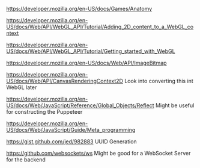 https://developer.mozilla.org/en-US/docs/Games/Anatomy

https://developer.mozilla.org/en-US/docs/Web/API/WebGL_API/Tutorial/Adding_2D_content_to_a_WebGL_context

https://developer.mozilla.org/en-US/docs/Web/API/WebGL_API/Tutorial/Getting_started_with_WebGL

https://developer.mozilla.org/en-US/docs/Web/API/ImageBitmap

https://developer.mozilla.org/en-US/docs/Web/API/CanvasRenderingContext2D
    Look into converting this int WebGL later

https://developer.mozilla.org/en-US/docs/Web/JavaScript/Reference/Global_Objects/Reflect
    Might be useful for constructing the Puppeteer

https://developer.mozilla.org/en-US/docs/Web/JavaScript/Guide/Meta_programming

https://gist.github.com/jed/982883
    UUID Generation

https://github.com/websockets/ws
    Might be good for a WebSocket Server for the backend